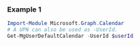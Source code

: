 ### Example 1
```powershell
Import-Module Microsoft.Graph.Calendar
# A UPN can also be used as -UserId.
Get-MgUserDefaultCalendar -UserId $userId
```

